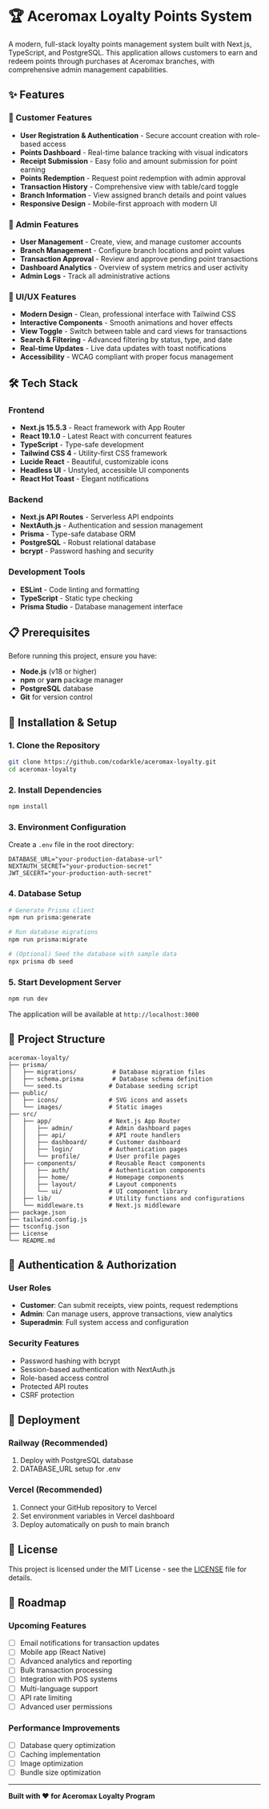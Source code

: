 # 🏆 Aceromax Loyalty Points System

A modern, full-stack loyalty points management system built with Next.js, TypeScript, and PostgreSQL. This application allows customers to earn and redeem points through purchases at Aceromax branches, with comprehensive admin management capabilities.

## ✨ Features

### 🎯 Customer Features
- **User Registration & Authentication** - Secure account creation with role-based access
- **Points Dashboard** - Real-time balance tracking with visual indicators
- **Receipt Submission** - Easy folio and amount submission for point earning
- **Points Redemption** - Request point redemption with admin approval
- **Transaction History** - Comprehensive view with table/card toggle
- **Branch Information** - View assigned branch details and point values
- **Responsive Design** - Mobile-first approach with modern UI

### 🔧 Admin Features
- **User Management** - Create, view, and manage customer accounts
- **Branch Management** - Configure branch locations and point values
- **Transaction Approval** - Review and approve pending point transactions
- **Dashboard Analytics** - Overview of system metrics and user activity
- **Admin Logs** - Track all administrative actions

### 🎨 UI/UX Features
- **Modern Design** - Clean, professional interface with Tailwind CSS
- **Interactive Components** - Smooth animations and hover effects
- **View Toggle** - Switch between table and card views for transactions
- **Search & Filtering** - Advanced filtering by status, type, and date
- **Real-time Updates** - Live data updates with toast notifications
- **Accessibility** - WCAG compliant with proper focus management

## 🛠️ Tech Stack

### Frontend
- **Next.js 15.5.3** - React framework with App Router
- **React 19.1.0** - Latest React with concurrent features
- **TypeScript** - Type-safe development
- **Tailwind CSS 4** - Utility-first CSS framework
- **Lucide React** - Beautiful, customizable icons
- **Headless UI** - Unstyled, accessible UI components
- **React Hot Toast** - Elegant notifications

### Backend
- **Next.js API Routes** - Serverless API endpoints
- **NextAuth.js** - Authentication and session management
- **Prisma** - Type-safe database ORM
- **PostgreSQL** - Robust relational database
- **bcrypt** - Password hashing and security

### Development Tools
- **ESLint** - Code linting and formatting
- **TypeScript** - Static type checking
- **Prisma Studio** - Database management interface

## 📋 Prerequisites

Before running this project, ensure you have:

- **Node.js** (v18 or higher)
- **npm** or **yarn** package manager
- **PostgreSQL** database
- **Git** for version control

## 🚀 Installation & Setup

### 1. Clone the Repository
```bash
git clone https://github.com/codarkle/aceromax-loyalty.git
cd aceromax-loyalty
```

### 2. Install Dependencies
```bash
npm install
```

### 3. Environment Configuration
Create a `.env` file in the root directory:
```env
DATABASE_URL="your-production-database-url"
NEXTAUTH_SECRET="your-production-secret"
JWT_SECERT="your-production-auth-secret"
```

### 4. Database Setup
```bash
# Generate Prisma client
npm run prisma:generate

# Run database migrations
npm run prisma:migrate

# (Optional) Seed the database with sample data
npx prisma db seed
```

### 5. Start Development Server
```bash
npm run dev
```

The application will be available at `http://localhost:3000`

## 📁 Project Structure

```
aceromax-loyalty/
├── prisma/
│   ├── migrations/          # Database migration files
│   ├── schema.prisma        # Database schema definition
│   └── seed.ts             # Database seeding script
├── public/
│   ├── icons/              # SVG icons and assets
│   └── images/             # Static images
├── src/
│   ├── app/                # Next.js App Router
│   │   ├── admin/          # Admin dashboard pages
│   │   ├── api/            # API route handlers
│   │   ├── dashboard/      # Customer dashboard
│   │   ├── login/          # Authentication pages
│   │   └── profile/        # User profile pages
│   ├── components/         # Reusable React components
│   │   ├── auth/           # Authentication components
│   │   ├── home/           # Homepage components
│   │   ├── layout/         # Layout components
│   │   └── ui/             # UI component library
│   ├── lib/                # Utility functions and configurations
│   └── middleware.ts       # Next.js middleware
├── package.json
├── tailwind.config.js
├── tsconfig.json
├── License
└── README.md
```

## 🔐 Authentication & Authorization

### User Roles
- **Customer**: Can submit receipts, view points, request redemptions
- **Admin**: Can manage users, approve transactions, view analytics
- **Superadmin**: Full system access and configuration

### Security Features
- Password hashing with bcrypt
- Session-based authentication with NextAuth.js
- Role-based access control
- Protected API routes
- CSRF protection

## 🚀 Deployment

### Railway (Recommended)
1. Deploy with PostgreSQL database
2. DATABASE_URL setup for .env

### Vercel (Recommended)
1. Connect your GitHub repository to Vercel
2. Set environment variables in Vercel dashboard
3. Deploy automatically on push to main branch

 
## 📄 License

This project is licensed under the MIT License - see the [LICENSE](LICENSE) file for details.

## 🔮 Roadmap

### Upcoming Features
- [ ] Email notifications for transaction updates
- [ ] Mobile app (React Native)
- [ ] Advanced analytics and reporting
- [ ] Bulk transaction processing
- [ ] Integration with POS systems
- [ ] Multi-language support
- [ ] API rate limiting
- [ ] Advanced user permissions

### Performance Improvements
- [ ] Database query optimization
- [ ] Caching implementation
- [ ] Image optimization
- [ ] Bundle size optimization

---

**Built with ❤️ for Aceromax Loyalty Program**
